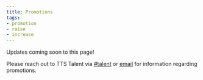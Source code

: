 ```yaml
---
title: Promotions
tags:
- promotion
- raise
- increase
---
```


Updates coming soon to this page!

Please reach out to TTS Talent via [#talent](https://gsa-tts.slack.com/messages/talent/) or [email](mailto:tts-talentteam@gsa.gov) for information regarding promotions.
